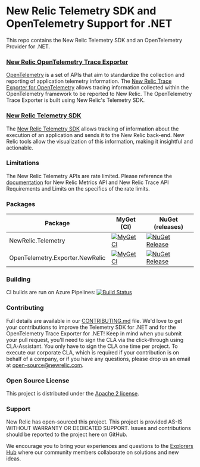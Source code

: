 # New Relic Telemetry SDK and OpenTelemetry Support for .NET

This repo contains the New Relic Telemetry SDK and an OpenTelemetry Provider for .NET.



### [New Relic OpenTelemetry Trace Exporter](./src/OpenTelemetry.Exporter.NewRelic/README.md)
[OpenTelemetry](https://opentelemetry.io/) is a set of APIs that aim to standardize the collection and reporting of application telemetry information.  The [New Relic Trace Exporter for OpenTelemetry](./src/OpenTelemetry.Exporter.NewRelic/README.md) allows tracing information collected within the OpenTelemetry framework to be reported to New Relic.  The OpenTelemetry Trace Exporter is built using New Relic's Telemetry SDK.


### [New Relic Telemetry SDK](./src/NewRelic.Telemetry/README.md)
The [New Relic Telemetry SDK](./src/NewRelic.Telemetry/README.md) allows tracking of information about the execution of an application and sends it to the New Relic back-end.  New Relic tools allow the visualization of this information, making it insightful and actionable.


### Limitations
The New Relic Telemetry APIs are rate limited. Please reference the [documentation](https://github.com/newrelic/newrelic-telemetry-sdk-specs) for New Relic Metrics API and New Relic Trace API Requirements and Limits on the specifics of the rate limits.

### Packages

| Package | MyGet (CI) | NuGet (releases) |
| ------- | ---------- | ---------------- |
| NewRelic.Telemetry | [![MyGet CI][myget-image-NewRelic-Telemetry]][myget-url-NewRelic-Telemetry] | [![NuGet Release][nuget-image-NewRelic-Telemetry]][nuget-url-NewRelic-Telemetry] |
| OpenTelemetry.Exporter.NewRelic | [![MyGet CI][myget-image-OpenTelemetry-Exporter-NewRelic]][myget-url-OpenTelemetry-Exporter-NewRelic] | [![NuGet Release][nuget-image-OpenTelemetry-Exporter-NewRelic]][nuget-url-OpenTelemetry-Exporter-NewRelic] |

### Building
CI builds are run on Azure Pipelines: 
[![Build Status](https://dev.azure.com/NRAzurePipelines/dotnet/_apis/build/status/newrelic.newrelic-telemetry-sdk-dotnet?branchName=master)](https://dev.azure.com/NRAzurePipelines/dotnet/_build/latest?definitionId=17&branchName=master)


### Contributing
Full details are available in our [CONTRIBUTING.md](CONTRIBUTING.md) file. We'd love to get your contributions to improve the Telemetry SDK for .NET and for the OpenTelemetry Trace Exporter for .NET! Keep in mind when you submit your pull request, you'll need to sign the CLA via the click-through using CLA-Assistant. You only have to sign the CLA one time per project. To execute our corporate CLA, which is required if your contribution is on behalf of a company, or if you have any questions, please drop us an email at open-source@newrelic.com.


### Open Source License
This project is distributed under the [Apache 2 license](LICENSE).


### Support
New Relic has open-sourced this project. This project is provided AS-IS WITHOUT WARRANTY OR DEDICATED SUPPORT. Issues and contributions should be reported to the project here on GitHub.

We encourage you to bring your experiences and questions to the [Explorers Hub](https://discuss.newrelic.com) where our community members collaborate on solutions and new ideas.

[myget-image-NewRelic-Telemetry]:                   https://img.shields.io/myget/newrelic/vpre/NewRelic.Telemetry.svg
[myget-url-NewRelic-Telemetry]:                     https://www.myget.org/feed/newrelic/package/nuget/NewRelic.Telemetry
[nuget-image-NewRelic-Telemetry]:                   https://img.shields.io/nuget/vpre/NewRelic.Telemetry.svg
[nuget-url-NewRelic-Telemetry]:                     https://www.nuget.org/packages/NewRelic.Telemetry

[myget-image-OpenTelemetry-Exporter-NewRelic]:      https://img.shields.io/myget/newrelic/vpre/OpenTelemetry.Exporter.NewRelic.svg
[myget-url-OpenTelemetry-Exporter-NewRelic]:        https://www.myget.org/feed/newrelic/package/nuget/OpenTelemetry.Exporter.NewRelic
[nuget-image-OpenTelemetry-Exporter-NewRelic]:      https://img.shields.io/nuget/vpre/OpenTelemetry.Exporter.NewRelic.svg
[nuget-url-OpenTelemetry-Exporter-NewRelic]:        https://www.nuget.org/packages/OpenTelemetry.Exporter.NewRelic
